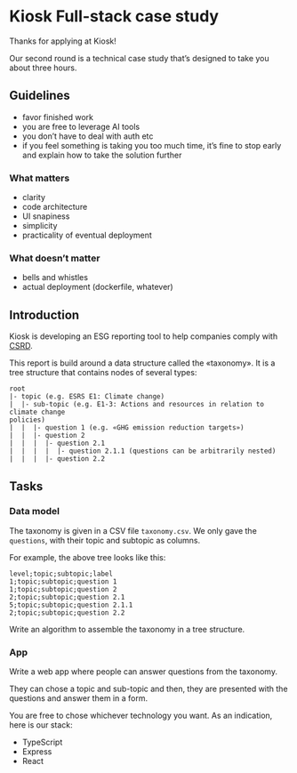 # Kiosk Full-stack case study
Thanks for applying at Kiosk!

Our second round is a technical case study that’s designed to take you about three hours.

## Guidelines
* favor finished work
* you are free to leverage AI tools
* you don’t have to deal with auth etc
* if you feel something is taking you too much time, it’s fine to stop early and explain how to take the solution further

### What matters
* clarity
* code architecture
* UI snapiness
* simplicity
* practicality of eventual deployment

### What doesn’t matter
* bells and whistles
* actual deployment (dockerfile, whatever)

## Introduction
Kiosk is developing an ESG reporting tool to help companies comply with [CSRD](https://finance.ec.europa.eu/capital-markets-union-and-financial-markets/company-reporting-and-auditing/company-reporting/corporate-sustainability-reporting_en).

This report is build around a data structure called the «taxonomy».
It is a tree structure that contains nodes of several types:

```
root
|- topic (e.g. ESRS E1: Climate change)
|  |- sub-topic (e.g. E1-3: Actions and resources in relation to climate change
policies)
|  |  |- question 1 (e.g. «GHG emission reduction targets»)
|  |  |- question 2
|  |  |  |- question 2.1
|  |  |  |  |- question 2.1.1 (questions can be arbitrarily nested)
|  |  |  |- question 2.2
```

## Tasks
### Data model
The taxonomy is given in a CSV file `taxonomy.csv`.
We only gave the `questions`, with their topic and subtopic as columns.

For example, the above tree looks like this:
```
level;topic;subtopic;label
1;topic;subtopic;question 1
1;topic;subtopic;question 2
2;topic;subtopic;question 2.1
5;topic;subtopic;question 2.1.1
2;topic;subtopic;question 2.2
```

Write an algorithm to assemble the taxonomy in a tree structure.

### App
Write a web app where people can answer questions from the taxonomy.

They can chose a topic and sub-topic and then, they are presented with the questions and answer them in a form.

You are free to chose whichever technology you want.
As an indication, here is our stack:
- TypeScript
- Express
- React
